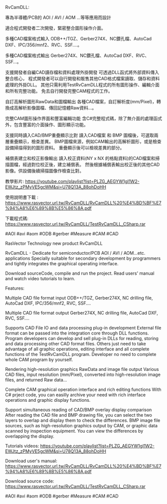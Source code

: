 RvCamDLL:

專為半導體/PCB的 AOI / AVI / AOM ...等等應用而設計

適合程式開發者二次開發，緊密整合圖形操作介面。

多種CAD檔案格式輸入
	ODB++/TGZ、Gerber274X、NC鑽孔檔、AutoCad DXF、IPC/356/mnf2、RVC、SSF….。
	
多種CAD檔案格式輸出
	Gerber274X、NC鑽孔檔、AutoCad DXF、RVC、SSF…。
	
支援開發者自編CAD讀存檔和資料處理外掛開發
	可透過DLL函式將外部資料傳入整合核心，
	程式開發者可以自行開發和販售其他CAD格式檔案讀取、儲存和資料處理的外掛DLL。
	其他只需利用TestRvCamDLL程式的所有圖形操作、編輯介面和所有完整功能。
	免去自行開發完整CAM程式的工作。
	
自訂高解析圖形RawData和圖檔輸出
	各種CAD檔案，自訂解析度(mm/Pixel)，轉換成高解析影像圖檔、傳回記憶體Raw資料…。
	
完整CAM圖形操作界面和豐富編輯功能
	含C#完整程式碼，除了無介面的處理函式外，包含豐富的介面操作、圖形顯示功能。
	
支援同時讀入CAD/BMP重疊顯示比對
	讀入CAD檔案 和 BMP 圖檔後，可選取兩層重疊顯示，檢查差異。
	BMP圖檔來源，例如CAM輸出的高解析圖形，或是檢查設備掃描得到的圖形資料。
	重疊顯示後可以檢視差異的部分。
	
補償表建立和校正影像輸出
	讀入校正資料(NY x NX 的格點資料)的CAD檔案和掃描圖檔，經過對位校正後，建立補償表。
	然後根據補償表輸出校正後的其他CAD影像。供設備後續掃描圖像作檢查比對。
	
教學影片:
	https://youtube.com/playlist?list=PLZG_AEGYW1gI1W2-EWJtz_zPMyVE5gcWM&si=U78Q13A_88ohDoHH
	
	
使用說明書下載 :
	https://www.rasvector.url.tw/RvCamDLL/RvCamDLL%20%E4%BD%BF%E7%94%A8%E6%89%8B%E5%86%8A.pdf
	
下載程式碼:
	https://www.rasvector.url.tw/RvCamDLL/TestRvCamDLL_CSharp.rar

	
#AOI #avi #aom #ODB #gerber #Measure #CAM #CAD






RasVector Technology new product RvCamDLL

RvCamDLL - Dedicate for semiconductor/PCB AOI / AVI / AOM...etc. applications
  Specially suitable for secondary development by programmers and tightly integrates the graphical operating interface.
  
Download sourceCode, compile and run the project. Read users' manual and watch video tutorials to learn.

Features:


Multiple CAD file format input
	ODB++/TGZ, Gerber274X, NC drilling file, AutoCad DXF, IPC/356/mnf2, RVC, SSF….

Multiple CAD file format output
	Gerber274X, NC drilling file, AutoCad DXF, RVC, SSF….

Supports CAD File IO and data processing plug-in development
	External file format can be passed into the integration core through DLL functions.
	Program developers can develop and sell plug-in DLLs for reading, storing and data processing other CAD format files.
	Others just need to take advantage of all graphic operations, editing interface and all complete functions of the TestRvCamDLL program.
	Developer no need to complete whole CAM program by yourself.

Rendering high-resolution graphics RawData and image file output
	Various CAD files, input resolution (mm/Pixel), converted into high-resolution image files, and returned Raw data...

Complete CAM graphical operation interface and rich editing functions
	With C# prject code, you can easilly archive your need with rich interface operations and graphic display functions.

Support simultaneous reading of CAD/BMP overlay display comparison
	After reading the CAD file and BMP drawing file, you can select the two layers to overlap and display them to check the differences.
	BMP image file sources, such as high-resolution graphics output by CAM, or graphic data scanned by inspection equipment.
	You can view the differences by overlapping the display.

Tutorials videos:
	https://youtube.com/playlist?list=PLZG_AEGYW1gI1W2-EWJtz_zPMyVE5gcWM&si=U78Q13A_88ohDoHH


Download user's manual:
	https://www.rasvector.url.tw/RvCamDLL/RvCamDLL%20%E4%BD%BF%E7%94%A8%E6%89%8B%E5%86%8A.pdf
	
	
Download source code:
	https://www.rasvector.url.tw/RvCamDLL/TestRvCamDLL_CSharp.rar
	
#AOI #avi #aom #ODB #gerber #Measure #CAM #CAD
